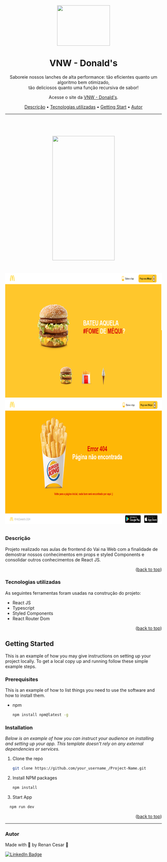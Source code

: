 <a name="readme-top"></a>

<br />
<div align="center">
  <a href="https://vnw-donalds.vercel.app/">
    <img align="center" width="170" height="130" src="./src/assets/banner-branco.png">
  </a>
  <h1>VNW - Donald's</h1>
</div>

<p align="center">Saboreie nossos lanches de alta performance: tão eficientes quanto um algoritmo bem otimizado,</br> tão deliciosos quanto uma função recursiva de sabor!</p>
<p align="center">Acesse o site da <a href="https://vnw-donalds.vercel.app/">VNW - Donald's</a>.</p>

<p align="center">
 <a href="#Descrição">Descrição</a> •
 <a href="#Tecnologias">Tecnologias utilizadas</a> •
 <a href="#start">Getting Start</a> •
 <a href="#autor">Autor</a>
</p>

---

<br>


<h1 align="center">  
  <p align="center">
  <img width="200" height="400" src="./src/assets/mobile.png"><br><br>
  <img width="800" height="400" src="./src/assets/home.png">
  <img width="800" height="400" src="./src/assets/erro.png">
</p>

</h1>

<a id="Descrição"></a>
### Descrição


Projeto realizado nas aulas de frontend do Vai na Web com a finalidade de demostrar nossos conhecimentos em props e styled Components e consolidar outros conhecimentos de React JS.

<p align="right">(<a href="#readme-top">back to top</a>)</p>

<a id="Tecnologias"></a>
### Tecnologias utilizadas

As seguintes ferramentas foram usadas na construção do projeto:

- React JS
- Typescript
- Styled Components
- React Router Dom

<p align="right">(<a href="#readme-top">back to top</a>)</p>

<a id="start"></a>
## Getting Started

This is an example of how you may give instructions on setting up your project locally.
To get a local copy up and running follow these simple example steps.

### Prerequisites

This is an example of how to list things you need to use the software and how to install them.
* npm
  ```sh
  npm install npm@latest -g
  ```

### Installation

_Below is an example of how you can instruct your audience on installing and setting up your app. This template doesn't rely on any external dependencies or services._

1. Clone the repo
   ```sh
   git clone https://github.com/your_username_/Project-Name.git
   ```
2. Install NPM packages
   ```sh
   npm install
   ```
3. Start App
```sh
  npm run dev
```

<p align="right">(<a href="#readme-top">back to top</a>)</p>

---

### Autor

Made with 💜 by Renan Cesar 👋

[![LinkedIn Badge](https://img.shields.io/badge/-Renan_Cesar-blue?style=flat-square&logo=Linkedin&logoColor=white&link=https://www.linkedin.com/in/renan-cesar/)](https://www.linkedin.com/in/renan-cesar/)